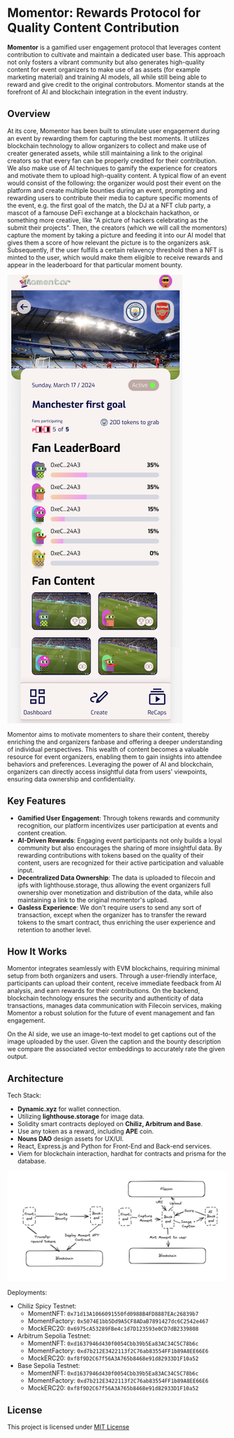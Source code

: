 # Momentor: Rewards Protocol for Quality Content Contribution

**Momentor** is a gamified user engagement protocol that leverages content contribution to cultivate and maintain a dedicated user base. This approach not only fosters a vibrant community but also generates high-quality content for event organizers to make use of as assets (for example marketing material) and training AI models, all while still being able to reward and give credit to the original controbutors. Momentor stands at the forefront of AI and blockchain integration in the event industry.

## Overview

At its core, Momentor has been built to stimulate user engagement during an event by rewarding them for capturing the best moments. It utilizes blockchain technology to allow organizers to collect and make use of creater generated assets, while still maintaining a link to the original creators so that every fan can be properly credited for their contribution. We also make use of AI techniques to gamify the experience for creators and motivate them to upload high-quality content. A typical flow of an event would consist of the following: the organizer would post their event on the platform and create multiple bounties during an event, prompting and rewarding users to contribute their media to capture specific moments of the event, e.g. the first goal of the match, the DJ at a NFT club party, a mascot of a famouse DeFi exchange at a blockchain hackathon, or something more creative, like "A picture of hackers celebrating as the submit their projects". Then, the creators (which we will call the momentors) capture the moment by taking a picture and feeding it into our AI model that gives them a score of how relevant the picture is to the organizers ask. Subsequently, if the user fulfills a certain relavency threshold then a NFT is minted to the user, which would make them eligible to receive rewards and appear in the leaderboard for that particular moment bounty.

![alt text](./leaderboard.png)

Momentor aims to motivate momenters to share their content, thereby enriching the and organizers fanbase and offering a deeper understanding of individual perspectives. This wealth of content becomes a valuable resource for event organizers, enabling them to gain insights into attendee behaviors and preferences. Leveraging the power of AI and blockchain, organizers can directly access insightful data from users' viewpoints, ensuring data ownership and confidentiality.

## Key Features

- **Gamified User Engagement**: Through tokens rewards and community recognition, our platform incentivizes user participation at events and content creation.
- **AI-Driven Rewards**: Engaging event participants not only builds a loyal community but also encourages the sharing of more insightful data. By rewarding contributions with tokens based on the quality of their content, users are recognized for their active participation and valuable input.
- **Decentralized Data Ownership**: The data is uploaded to filecoin and ipfs with lighthouse.storage, thus allowing the event organizers full ownership over monetization and distribution of the data, while also maintaining a link to the original momentor's upload.
- **Gasless Experience**: We don't require users to send any sort of transaction, except when the organizer has to transfer the reward tokens to the smart contract, thus enriching the user experience and retention to another level.

## How It Works

Momentor integrates seamlessly with EVM blockchains, requiring minimal setup from both organizers and users. Through a user-friendly interface, participants can upload their content, receive immediate feedback from AI analysis, and earn rewards for their contributions. On the backend, blockchain technology ensures the security and authenticity of data transactions, manages data communication with Filecoin services, making Momentor a robust solution for the future of event management and fan engagement.

On the AI side, we use an image-to-text model to get captions out of the image uploaded by the user. Given the caption and the bounty description we compare the associated vector embeddings to accurately rate the given output.

## Architecture

Tech Stack:

- **Dynamic.xyz** for wallet connection.
- Utilizing **lighthouse.storage** for image data.
- Solidity smart contracts deployed on **Chiliz, Arbitrum and Base**.
- Use any token as a reward, including **APE** coin.
- **Nouns DAO** design assets for UX/UI.
- React, Express.js and Python for Front-End and Back-end services.
- Viem for blockchain interaction, hardhat for contracts and prisma for the database.

![alt text](./architecture.jpg)

Deployments:

- Chiliz Spicy Testnet:
  - MomentNFT: `0x71d13A1066091550fd0988B4FD8887EAc26839b7`
  - MomentFactory: `0x5074E1bb5Dd9A5CF8ADaB7891427dc6C2542e467`
  - MockERC20: `0x6975cA53289FBe4c1d7D123593e0CD7dB2339808`
- Arbitrum Sepolia Testnet:
  - MomentNFT: `0xd1637946d430f0054Cbb39b5Ea83AC34C5C78b6c`
  - MomentFactory: `0xd7b212E3422113f2C76ab83554FF1b89A8EE66E6`
  - MockERC20: `0xf8f9D2C67f56A3A765b8468e91d82933D1F10a52`
- Base Sepolia Testnet:
  - MomentNFT: `0xd1637946d430f0054Cbb39b5Ea83AC34C5C78b6c`
  - MomentFactory: `0xd7b212E3422113f2C76ab83554FF1b89A8EE66E6`
  - MockERC20: `0xf8f9D2C67f56A3A765b8468e91d82933D1F10a52`

## License

This project is licensed under [MIT License](./LICENSE)
